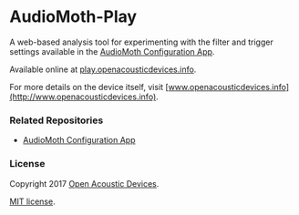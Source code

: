 # AudioMoth-Play #
A web-based analysis tool for experimenting with the filter and trigger settings available in the [AudioMoth Configuration App](https://github.com/OpenAcousticDevices/AudioMoth-Configuration-App).

Available online at [play.openacousticdevices.info](http://play.openacousticdevices.info).

For more details on the device itself, visit [www.openacousticdevices.info](http://www.openacousticdevices.info).

### Related Repositories ###
* [AudioMoth Configuration App](https://github.com/OpenAcousticDevices/AudioMoth-Configuration-App)

### License ###

Copyright 2017 [Open Acoustic Devices](http://www.openacousticdevices.info/).

[MIT license](http://www.openacousticdevices.info/license).
